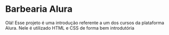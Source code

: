 # Barbearia Alura
Olá! 
Esse projeto é uma introdução referente a um dos cursos da plataforma Alura.
Nele é utilizado HTML e CSS de forma bem introdutória
